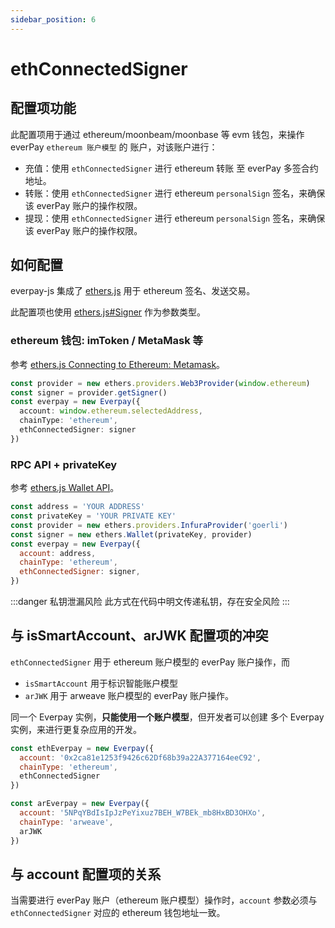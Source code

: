 ```yaml
---
sidebar_position: 6
---
```


# ethConnectedSigner

## 配置项功能

此配置项用于通过 ethereum/moonbeam/moonbase 等 evm 钱包，来操作 everPay `ethereum 账户模型` 的 账户，对该账户进行：

* 充值：使用 `ethConnectedSigner` 进行 ethereum 转账 至 everPay 多签合约地址。
* 转账：使用 `ethConnectedSigner` 进行 ethereum `personalSign` 签名，来确保该 everPay 账户的操作权限。
* 提现：使用 `ethConnectedSigner` 进行 ethereum `personalSign` 签名，来确保该 everPay 账户的操作权限。

## 如何配置

everpay-js 集成了 [ethers.js](https://docs.ethers.io/v5/) 用于 ethereum 签名、发送交易。

此配置项也使用 [ethers.js#Signer](https://docs.ethers.io/v5/api/signer/#Signer) 作为参数类型。

### ethereum 钱包: imToken / MetaMask 等

参考 [ethers.js Connecting to Ethereum: Metamask](https://docs.ethers.io/v5/getting-started/#getting-started--connecting)。

```ts
const provider = new ethers.providers.Web3Provider(window.ethereum)
const signer = provider.getSigner()
const everpay = new Everpay({
  account: window.ethereum.selectedAddress,
  chainType: 'ethereum',
  ethConnectedSigner: signer
})
```

### RPC API + privateKey

参考 [ethers.js Wallet API](https://docs.ethers.io/v5/api/signer/#Wallet)。

```js
const address = 'YOUR ADDRESS'
const privateKey = 'YOUR PRIVATE KEY'
const provider = new ethers.providers.InfuraProvider('goerli')
const signer = new ethers.Wallet(privateKey, provider)
const everpay = new Everpay({
  account: address,
  chainType: 'ethereum',
  ethConnectedSigner: signer,
})
```

:::danger 私钥泄漏风险
此方式在代码中明文传递私钥，存在安全风险
:::

## 与 isSmartAccount、arJWK 配置项的冲突

`ethConnectedSigner` 用于 ethereum 账户模型的 everPay 账户操作，而

* `isSmartAccount` 用于标识智能账户模型
* `arJWK` 用于 arweave 账户模型的 everPay 账户操作。

同一个 Everpay 实例，**只能使用一个账户模型**，但开发者可以创建 多个 Everpay 实例，来进行更复杂应用的开发。

```js
const ethEverpay = new Everpay({
  account: '0x2ca81e1253f9426c62Df68b39a22A377164eeC92',
  chainType: 'ethereum',
  ethConnectedSigner
})

const arEverpay = new Everpay({
  account: '5NPqYBdIsIpJzPeYixuz7BEH_W7BEk_mb8HxBD3OHXo',
  chainType: 'arweave',
  arJWK
})
```

## 与 account 配置项的关系

当需要进行 everPay 账户（ethereum 账户模型）操作时，`account` 参数必须与 `ethConnectedSigner` 对应的 ethereum 钱包地址一致。
